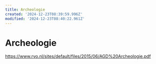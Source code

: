 ```yaml
---
title: Archeologie
created: '2024-12-23T08:39:59.996Z'
modified: '2024-12-23T08:40:22.961Z'
---
```


# Archeologie

https://www.rvo.nl/sites/default/files/2015/06/AGD%20Archeologie.pdf
